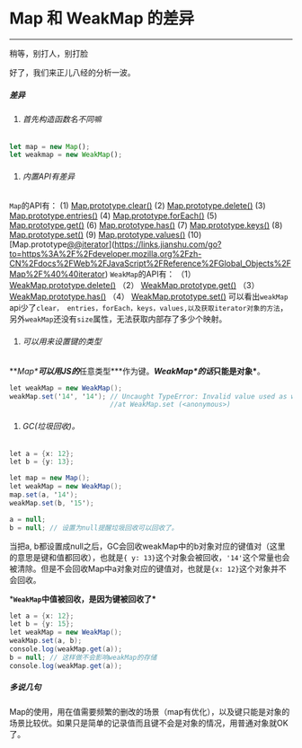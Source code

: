 # Map 和 WeakMap 的差异

------

稍等，别打人，别打脸

好了，我们来正儿八经的分析一波。

##### 差异

1. ###### 首先构造函数名不同嘛

```jsx
let map = new Map();
let weakmap = new WeakMap();
```

1. ###### 内置API有差异

`Map`的API有：
(1) [Map.prototype.clear()](https://links.jianshu.com/go?to=https%3A%2F%2Fdeveloper.mozilla.org%2Fzh-CN%2Fdocs%2FWeb%2FJavaScript%2FReference%2FGlobal_Objects%2FMap%2Fclear)
(2) [Map.prototype.delete()](https://links.jianshu.com/go?to=https%3A%2F%2Fdeveloper.mozilla.org%2Fzh-CN%2Fdocs%2FWeb%2FJavaScript%2FReference%2FGlobal_Objects%2FMap%2Fdelete)
(3) [Map.prototype.entries()](https://links.jianshu.com/go?to=https%3A%2F%2Fdeveloper.mozilla.org%2Fzh-CN%2Fdocs%2FWeb%2FJavaScript%2FReference%2FGlobal_Objects%2FMap%2Fentries)
(4) [Map.prototype.forEach()](https://links.jianshu.com/go?to=https%3A%2F%2Fdeveloper.mozilla.org%2Fzh-CN%2Fdocs%2FWeb%2FJavaScript%2FReference%2FGlobal_Objects%2FMap%2FforEach)
(5) [Map.prototype.get()](https://links.jianshu.com/go?to=https%3A%2F%2Fdeveloper.mozilla.org%2Fzh-CN%2Fdocs%2FWeb%2FJavaScript%2FReference%2FGlobal_Objects%2FMap%2Fget)
(6) [Map.prototype.has()](https://links.jianshu.com/go?to=https%3A%2F%2Fdeveloper.mozilla.org%2Fzh-CN%2Fdocs%2FWeb%2FJavaScript%2FReference%2FGlobal_Objects%2FMap%2Fhas)
(7) [Map.prototype.keys()](https://links.jianshu.com/go?to=https%3A%2F%2Fdeveloper.mozilla.org%2Fzh-CN%2Fdocs%2FWeb%2FJavaScript%2FReference%2FGlobal_Objects%2FMap%2Fkeys)
(8) [Map.prototype.set()](https://links.jianshu.com/go?to=https%3A%2F%2Fdeveloper.mozilla.org%2Fzh-CN%2Fdocs%2FWeb%2FJavaScript%2FReference%2FGlobal_Objects%2FMap%2Fset)
(9) [Map.prototype.values()](https://links.jianshu.com/go?to=https%3A%2F%2Fdeveloper.mozilla.org%2Fzh-CN%2Fdocs%2FWeb%2FJavaScript%2FReference%2FGlobal_Objects%2FMap%2Fvalues)
(10) [Map.prototype[@@iterator]()](https://links.jianshu.com/go?to=https%3A%2F%2Fdeveloper.mozilla.org%2Fzh-CN%2Fdocs%2FWeb%2FJavaScript%2FReference%2FGlobal_Objects%2FMap%2F%40%40iterator)
`WeakMap`的API有：
（1） [WeakMap.prototype.delete()](https://links.jianshu.com/go?to=https%3A%2F%2Fdeveloper.mozilla.org%2Fzh-CN%2Fdocs%2FWeb%2FJavaScript%2FReference%2FGlobal_Objects%2FWeakMap%2Fdelete)
（2） [WeakMap.prototype.get()](https://links.jianshu.com/go?to=https%3A%2F%2Fdeveloper.mozilla.org%2Fzh-CN%2Fdocs%2FWeb%2FJavaScript%2FReference%2FGlobal_Objects%2FWeakMap%2Fget)
（3） [WeakMap.prototype.has()](https://links.jianshu.com/go?to=https%3A%2F%2Fdeveloper.mozilla.org%2Fzh-CN%2Fdocs%2FWeb%2FJavaScript%2FReference%2FGlobal_Objects%2FWeakMap%2Fhas)
（4） [WeakMap.prototype.set()](https://links.jianshu.com/go?to=https%3A%2F%2Fdeveloper.mozilla.org%2Fzh-CN%2Fdocs%2FWeb%2FJavaScript%2FReference%2FGlobal_Objects%2FWeakMap%2Fset)
可以看出`weakMap` api少了`clear， entries，forEach，keys，values,以及获取iterator对象的方法`，另外`weakMap`还没有`size`属性，无法获取内部存了多少个映射。

1. ###### 可以用来设置键的类型

***Map\***可以用JS的***任意类型\***作为键。***WeakMap\***的话***只能是对象\***。

```csharp
let weakMap = new WeakMap();
weakMap.set('14', '14'); // Uncaught TypeError: Invalid value used as weak map key
                         //at WeakMap.set (<anonymous>)
```

1. ###### GC(垃圾回收)。

```csharp
let a = {x: 12};
let b = {y: 13};

let map = new Map();
let weakMap = new WeakMap();
map.set(a, '14');
weakMap.set(b, '15');

a = null;
b = null; // 设置为null提醒垃圾回收可以回收了。
```

当把a, b都设置成null之后，GC会回收weakMap中的b对象对应的键值对（这里的意思是键和值都回收），也就是`{ y: 13}`这个对象会被回收，`'14'`这个常量也会被清除。但是不会回收Map中a对象对应的键值对，也就是`{x: 12}`这个对象并不会回收。

***`WeakMap`中值被回收，是因为键被回收了\***

```csharp
let a = {x: 12};
let b = {y: 15};
let weakMap = new WeakMap();
weakMap.set(a, b);
console.log(weakMap.get(a));
b = null; // 这样做不会影响weakMap的存储
console.log(weakMap.get(a));
```

##### 多说几句

Map的使用，用在值需要频繁的删改的场景（map有优化），以及键只能是对象的场景比较优。如果只是简单的记录值而且键不会是对象的情况，用普通对象就OK了。
